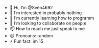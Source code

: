 - 👋 Hi, I’m @Sven4692
- 👀 I’m interested in probably nothing
- 🌱 I’m currently learning how to programm
- 💞️ I’m looking to collaborate on peop;e
- 📫 How to reach me just speak to me
- 😄 Pronouns: random
- ⚡ Fun fact: im 15

<!---
Sven4692/Sven4692 is a ✨ special ✨ repository because its `README.md` (this file) appears on your GitHub profile.
You can click the Preview link to take a look at your changes.
--->
